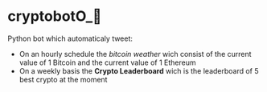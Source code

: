 # cryptobotO_🤖

Python bot which automaticaly tweet:
- On an hourly schedule the _bitcoin weather_ wich consist of the current value of 1 Bitcoin and the current value of 1 Ethereum
- On a weekly basis the **Crypto Leaderboard** wich is the leaderboard of 5 best crypto at the moment
